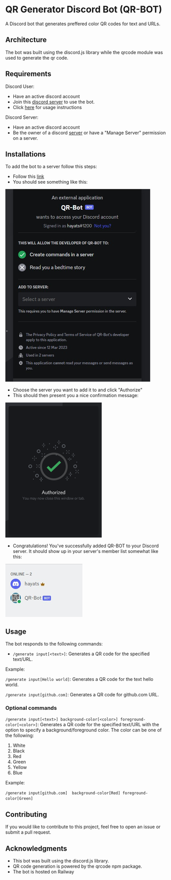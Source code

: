 # QR Generator Discord Bot (QR-BOT)
A Discord bot that generates preffered color QR codes for text and URLs.

## Architecture
The bot was built using the discord.js library while the qrcode module was used to generate the qr code.

## Requirements 
Discord User:

- Have an active discord account
- Join this [discord server](https://discord.gg/e5u7wujE) to use the bot.
- Click [here](#usage) for usage instructions

Discord Server:

- Have an active discord account
- Be the owner of a discord [server](https://support.discord.com/hc/en-us/articles/204849977-How-do-I-create-a-server-) or have a "Manage Server" permission on a server.

## Installations
To add the bot to a server follow this steps:
- Follow this [link](https://discord.com/api/oauth2/authorize?client_id=1084267438213963787&permissions=0&scope=bot%20applications.commands)
- You should see something like this:

![Bot permmission](/assets/images/bot-permission.jpg)

- Choose the server you want to add it to and click "Authorize"
- This should then present you a nice confirmation message:

![Bot permmission](/assets/images/bot-authorized.png)

- Congratulations! You've successfully added QR-BOT to your Discord server. It should show up in your server's member list somewhat like this:

![Bot permmission](/assets/images/bot-added.jpg)

## Usage
The bot responds to the following commands:
- `/generate input[<text>]`: Generates a QR code for the specified text/URL.

Example:

`/generate input[Hello world]`: Generates a QR code for the text hello world.

`/generate input[github.com]`: Generates a QR code for github.com URL.


### Optional commands
`/generate input[<text>] background-color[<color>] foreground-color[<color>]`: Generates a QR code for the specified text/URL with the option to specify a background/foreground color. The color can be one of the following:

1. White
2. Black
3. Red
4. Green
5. Yellow
6. Blue

Example:

`/generate input[github.com]  background-color[Red] foreground-color[Green]`

## Contributing
If you would like to contribute to this project, feel free to open an issue or submit a pull request.

## Acknowledgments
- This bot was built using the discord.js library.
- QR code generation is powered by the qrcode npm package.
- The bot is hosted on Railway
